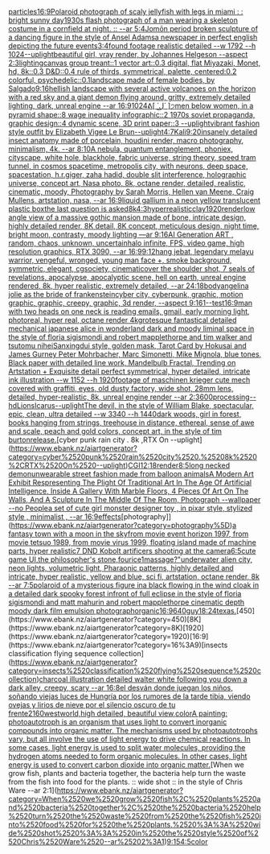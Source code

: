 [particles](https://www.ebank.nz/aiartgenerator?category=particles)[16:9](https://www.ebank.nz/aiartgenerator?category=16%3A9)[Polaroid photograph of scaly jellyfish with legs in miami : : bright sunny day](https://www.ebank.nz/aiartgenerator?category=Polaroid%2520photograph%2520of%2520scaly%2520jellyfish%2520with%2520legs%2520in%2520miami%2520%3A%2520%3A%2520bright%2520sunny%2520day)[1930s flash photograph of a man wearing a skeleton costume in a cornfield at night. :: --ar 5:4](https://www.ebank.nz/aiartgenerator?category=1930s%2520flash%2520photograph%2520of%2520a%2520man%2520wearing%2520a%2520skeleton%2520costume%2520in%2520a%2520cornfield%2520at%2520night.%2520%3A%3A%2520--ar%25205%3A4)[Jomōn period broken sculpture of a dancing figure in the style of Ansel Adams](https://www.ebank.nz/aiartgenerator?category=Jom%C5%8Dn%2520period%2520broken%2520sculpture%2520of%2520a%2520dancing%2520figure%2520in%2520the%2520style%2520of%2520Ansel%2520Adams)[a newspaper in perfect english depicting the future events](https://www.ebank.nz/aiartgenerator?category=a%2520newspaper%2520in%2520perfect%2520english%2520depicting%2520the%2520future%2520events)[3:4](https://www.ebank.nz/aiartgenerator?category=3%3A4)[found footage  realistic detailed --w 1792 --h 1024](https://www.ebank.nz/aiartgenerator?category=found%2520footage%2520%2520realistic%2520detailed%2520--w%25201792%2520--h%25201024)[--uplight](https://www.ebank.nz/aiartgenerator?category=--uplight)[beautiful girl, vray render, by Johannes Helgeson --aspect 2:3](https://www.ebank.nz/aiartgenerator?category=beautiful%2520girl%2C%2520vray%2520render%2C%2520by%2520Johannes%2520Helgeson%2520--aspect%25202%3A3)[lighting](https://www.ebank.nz/aiartgenerator?category=lighting)[canvas group treant::1 vector art::0.3 digital, flat Miyazaki, Monet, hd, 8k::0.3 D&D::0.4 rule of thirds, symmetrical, palette, centered:0.2 colorful, psychedelic::0.1](https://www.ebank.nz/aiartgenerator?category=canvas%2520group%2520treant%3A%3A1%2520vector%2520art%3A%3A0.3%2520digital%2C%2520flat%2520Miyazaki%2C%2520Monet%2C%2520hd%2C%25208k%3A%3A0.3%2520D%26D%3A%3A0.4%2520rule%2520of%2520thirds%2C%2520symmetrical%2C%2520palette%2C%2520centered%3A0.2%2520colorful%2C%2520psychedelic%3A%3A0.1)[landscape made of female bodies, by Salgado](https://www.ebank.nz/aiartgenerator?category=landscape%2520made%2520of%2520female%2520bodies%2C%2520by%2520Salgado)[9:16](https://www.ebank.nz/aiartgenerator?category=9%3A16)[hellish landscape with several active volcanoes on the horizon with a red sky and a giant demon flying around, gritty, extremely detailed lighting, dark, unreal engine --ar 16:9](https://www.ebank.nz/aiartgenerator?category=hellish%2520landscape%2520with%2520several%2520active%2520volcanoes%2520on%2520the%2520horizon%2520with%2520a%2520red%2520sky%2520and%2520a%2520giant%2520demon%2520flying%2520around%2C%2520gritty%2C%2520extremely%2520detailed%2520lighting%2C%2520dark%2C%2520unreal%2520engine%2520--ar%252016%3A9)[1024](https://www.ebank.nz/aiartgenerator?category=1024)[ᕕ[ ́ ل͜ ́ ]੭](https://www.ebank.nz/aiartgenerator?category=%E1%95%95%5B%2520%CC%81%2520%D9%84%CD%9C%2520%CC%81%2520%5D%E0%A9%AD)[men below women, in a pyramid shape::8 wage inequality infographic::2 1970s soviet propaganda, graphic design::4 dynamic scene, 3D print paper::3 --uplight](https://www.ebank.nz/aiartgenerator?category=men%2520below%2520women%2C%2520in%2520a%2520pyramid%2520shape%3A%3A8%2520wage%2520inequality%2520infographic%3A%3A2%25201970s%2520soviet%2520propaganda%2C%2520graphic%2520design%3A%3A4%2520dynamic%2520scene%2C%25203D%2520print%2520paper%3A%3A3%2520--uplight)[vibrant fashion style outfit by Elizabeth Vigee Le Brun](https://www.ebank.nz/aiartgenerator?category=vibrant%2520fashion%2520style%2520outfit%2520by%2520Elizabeth%2520Vigee%2520Le%2520Brun)[--uplight](https://www.ebank.nz/aiartgenerator?category=--uplight)[4:7](https://www.ebank.nz/aiartgenerator?category=4%3A7)[Kali](https://www.ebank.nz/aiartgenerator?category=Kali)[9:20](https://www.ebank.nz/aiartgenerator?category=9%3A20)[insanely detailed insect anatomy made of porcelain, houdini render, macro photography, minimalism, 4k. --ar 8:10](https://www.ebank.nz/aiartgenerator?category=insanely%2520detailed%2520insect%2520anatomy%2520made%2520of%2520porcelain%2C%2520houdini%2520render%2C%2520macro%2520photography%2C%2520minimalism%2C%25204k.%2520--ar%25208%3A10)[A nebula, quantum entanglement, phoniex, cityscape, white hole, blackhole, fabric universe, string theory, speed tram tunnel, in cosmos spacetime, metropolis city, with neurons, deep space, spacestation, h.r.giger, zaha hadid, double slit interference, holographic universe, concept art, Nasa photo, 8k, octane render, detailed, realistic, cinematic, moody, Photography by Sarah Morris, Hellen van Meene, Craig Mullens, artstation, nasa, --ar 16:9](https://www.ebank.nz/aiartgenerator?category=A%2520nebula%2C%2520quantum%2520entanglement%2C%2520phoniex%2C%2520cityscape%2C%2520white%2520hole%2C%2520blackhole%2C%2520fabric%2520universe%2C%2520string%2520theory%2C%2520speed%2520tram%2520tunnel%2C%2520in%2520cosmos%2520spacetime%2C%2520metropolis%2520city%2C%2520with%2520neurons%2C%2520deep%2520space%2C%2520spacestation%2C%2520h.r.giger%2C%2520zaha%2520hadid%2C%2520double%2520slit%2520interference%2C%2520holographic%2520universe%2C%2520concept%2520art%2C%2520Nasa%2520photo%2C%25208k%2C%2520octane%2520render%2C%2520detailed%2C%2520realistic%2C%2520cinematic%2C%2520moody%2C%2520Photography%2520by%2520Sarah%2520Morris%2C%2520Hellen%2520van%2520Meene%2C%2520Craig%2520Mullens%2C%2520artstation%2C%2520nasa%2C%2520--ar%252016%3A9)[liquid gallium in a neon yellow translucent plastic box](https://www.ebank.nz/aiartgenerator?category=liquid%2520gallium%2520in%2520a%2520neon%2520yellow%2520translucent%2520plastic%2520box)[the last question is asked](https://www.ebank.nz/aiartgenerator?category=the%2520last%2520question%2520is%2520asked)[8k](https://www.ebank.nz/aiartgenerator?category=8k)[4:3](https://www.ebank.nz/aiartgenerator?category=4%3A3)[hyperrealistic](https://www.ebank.nz/aiartgenerator?category=hyperrealistic)[clay](https://www.ebank.nz/aiartgenerator?category=clay)[1920](https://www.ebank.nz/aiartgenerator?category=1920)[render](https://www.ebank.nz/aiartgenerator?category=render)[low angle view of a massive gothic mansion made of bone, intricate design, highly detailed render, 8K detail, 8K concept, meticulous design, night time, bright moon, contrasty, moody lighting —ar 9:16](https://www.ebank.nz/aiartgenerator?category=low%2520angle%2520view%2520of%2520a%2520massive%2520gothic%2520mansion%2520made%2520of%2520bone%2C%2520intricate%2520design%2C%2520highly%2520detailed%2520render%2C%25208K%2520detail%2C%25208K%2520concept%2C%2520meticulous%2520design%2C%2520night%2520time%2C%2520bright%2520moon%2C%2520contrasty%2C%2520moody%2520lighting%2520%E2%80%94ar%25209%3A16)[AI Generation ART , random, chaos, unknown, uncertain](https://www.ebank.nz/aiartgenerator?category=AI%2520Generation%2520ART%2520%2C%2520random%2C%2520chaos%2C%2520unknown%2C%2520uncertain)[halo infinite, FPS, video game, high resolution graphics, RTX 3090, --ar 16:9](https://www.ebank.nz/aiartgenerator?category=halo%2520infinite%2C%2520FPS%2C%2520video%2520game%2C%2520high%2520resolution%2520graphics%2C%2520RTX%25203090%2C%2520--ar%252016%3A9)[9:12](https://www.ebank.nz/aiartgenerator?category=9%3A12)[hang jebat, legendary melayu warrior, vengeful, wronged, young man face +, smoke background, symmetric, elegant, cgsociety, cinematic](https://www.ebank.nz/aiartgenerator?category=hang%2520jebat%2C%2520legendary%2520melayu%2520warrior%2C%2520vengeful%2C%2520wronged%2C%2520young%2520man%2520face%2520%2B%2C%2520smoke%2520background%2C%2520symmetric%2C%2520elegant%2C%2520cgsociety%2C%2520cinematic)[over the shoulder shot, 7 seals of revelations,  apocalypse,  apocalyptic scene, hell on earth, unreal engine rendered,  8k, hyper realistic,  extremely detailed,  --ar 24:18](https://www.ebank.nz/aiartgenerator?category=over%2520the%2520shoulder%2520shot%2C%25207%2520seals%2520of%2520revelations%2C%2520%2520apocalypse%2C%2520%2520apocalyptic%2520scene%2C%2520hell%2520on%2520earth%2C%2520unreal%2520engine%2520rendered%2C%2520%25208k%2C%2520hyper%2520realistic%2C%2520%2520extremely%2520detailed%2C%2520%2520--ar%252024%3A18)[body](https://www.ebank.nz/aiartgenerator?category=body)[angelina jolie as the bride of frankenstein](https://www.ebank.nz/aiartgenerator?category=angelina%2520jolie%2520as%2520the%2520bride%2520of%2520frankenstein)[cyber city, cyberpunk, graphic,  motion graphic, graphic,  creepy, graphic, 3d render, --aspect 9:16](https://www.ebank.nz/aiartgenerator?category=cyber%2520city%2C%2520cyberpunk%2C%2520graphic%2C%2520%2520motion%2520graphic%2C%2520graphic%2C%2520%2520creepy%2C%2520graphic%2C%25203d%2520render%2C%2520--aspect%25209%3A16)[1](https://www.ebank.nz/aiartgenerator?category=1)[--test](https://www.ebank.nz/aiartgenerator?category=--test)[16:9](https://www.ebank.nz/aiartgenerator?category=16%3A9)[man with two heads on one neck is reading emails, gmail, early morning light, photoreal, hyper real, octane render 4k](https://www.ebank.nz/aiartgenerator?category=man%2520with%2520two%2520heads%2520on%2520one%2520neck%2520is%2520reading%2520emails%2C%2520gmail%2C%2520early%2520morning%2520light%2C%2520photoreal%2C%2520hyper%2520real%2C%2520octane%2520render%25204k)[grotesque fantastical detailed mechanical japanese alice in wonderland dark and moody liminal space in the style of floria sigismondi and robert mapplethorpe and tim walker and tsutomu nihei](https://www.ebank.nz/aiartgenerator?category=grotesque%2520fantastical%2520detailed%2520mechanical%2520japanese%2520alice%2520in%2520wonderland%2520dark%2520and%2520moody%2520liminal%2520space%2520in%2520the%2520style%2520of%2520floria%2520sigismondi%2520and%2520robert%2520mapplethorpe%2520and%2520tim%2520walker%2520and%2520tsutomu%2520nihei)[Sanxingdui style, golden mask, Tarot Card by Hokusai and James Gurney Peter Mohrbacher, Marc Simonetti, Mike Mignola, blue tones, Black paper with detailed line work, Mandelbulb Fractal, Trending on Artstation + Exquisite detail perfect symmetrical, hyper detailed, intricate ink illustration  --w 1152  --h 1920](https://www.ebank.nz/aiartgenerator?category=Sanxingdui%2520style%2C%2520golden%2520mask%2C%2520Tarot%2520Card%2520by%2520Hokusai%2520and%2520James%2520Gurney%2520Peter%2520Mohrbacher%2C%2520Marc%2520Simonetti%2C%2520Mike%2520Mignola%2C%2520blue%2520tones%2C%2520Black%2520paper%2520with%2520detailed%2520line%2520work%2C%2520Mandelbulb%2520Fractal%2C%2520Trending%2520on%2520Artstation%2520%2B%2520Exquisite%2520detail%2520perfect%2520symmetrical%2C%2520hyper%2520detailed%2C%2520intricate%2520ink%2520illustration%2520%2520--w%25201152%2520%2520--h%25201920)[footage of maschinen krieger cute mech covered with graffiti, eyes, old dusty factory, wide shot,  28mm lens, detailed, hyper-realistic, 8k, unreal engine render --ar 2:3](https://www.ebank.nz/aiartgenerator?category=footage%2520of%2520maschinen%2520krieger%2520cute%2520mech%2520covered%2520with%2520graffiti%2C%2520eyes%2C%2520old%2520dusty%2520factory%2C%2520wide%2520shot%2C%2520%252028mm%2520lens%2C%2520detailed%2C%2520hyper-realistic%2C%25208k%2C%2520unreal%2520engine%2520render%2520--ar%25202%3A3)[600](https://www.ebank.nz/aiartgenerator?category=600)[processing](https://www.ebank.nz/aiartgenerator?category=processing)[--hd](https://www.ebank.nz/aiartgenerator?category=--hd)[Lions](https://www.ebank.nz/aiartgenerator?category=Lions)[Icarus](https://www.ebank.nz/aiartgenerator?category=Icarus)[--uplight](https://www.ebank.nz/aiartgenerator?category=--uplight)[The devil, in the style of William Blake, spectacular, epic, clean, ultra detailed --w 3340 --h 1440](https://www.ebank.nz/aiartgenerator?category=The%2520devil%2C%2520in%2520the%2520style%2520of%2520William%2520Blake%2C%2520spectacular%2C%2520epic%2C%2520clean%2C%2520ultra%2520detailed%2520--w%25203340%2520--h%25201440)[dark woods, girl in forest, books hanging from strings, treehouse in distance, ethereal, sense of awe and scale, peach and gold colors, concept art, in the style of tim burton](https://www.ebank.nz/aiartgenerator?category=dark%2520woods%2C%2520girl%2520in%2520forest%2C%2520books%2520hanging%2520from%2520strings%2C%2520treehouse%2520in%2520distance%2C%2520ethereal%2C%2520sense%2520of%2520awe%2520and%2520scale%2C%2520peach%2520and%2520gold%2520colors%2C%2520concept%2520art%2C%2520in%2520the%2520style%2520of%2520tim%2520burton)[release.](https://www.ebank.nz/aiartgenerator?category=release.)[cyber punk rain city . 8k ,RTX On --uplight](https://www.ebank.nz/aiartgenerator?category=cyber%2520punk%2520rain%2520city%2520.%25208k%2520%2CRTX%2520On%2520--uplight)[CGI](https://www.ebank.nz/aiartgenerator?category=CGI)[12:18](https://www.ebank.nz/aiartgenerator?category=12%3A18)[render](https://www.ebank.nz/aiartgenerator?category=render)[8:5](https://www.ebank.nz/aiartgenerator?category=8%3A5)[long necked demon](https://www.ebank.nz/aiartgenerator?category=long%2520necked%2520demon)[unwearable street fashion made from balloon animals](https://www.ebank.nz/aiartgenerator?category=unwearable%2520street%2520fashion%2520made%2520from%2520balloon%2520animals)[A Modern Art Exhibit Respresenting The Plight Of Traditional Art In The Age Of Artificial Intelligence, Inside A Gallery With Marble Floors, 4 Pieces Of Art On The Walls, And A Sculpture In The Middle Of The Room, Photograph --wallpaper --no People](https://www.ebank.nz/aiartgenerator?category=A%2520Modern%2520Art%2520Exhibit%2520Respresenting%2520The%2520Plight%2520Of%2520Traditional%2520Art%2520In%2520The%2520Age%2520Of%2520Artificial%2520Intelligence%2C%2520Inside%2520A%2520Gallery%2520With%2520Marble%2520Floors%2C%25204%2520Pieces%2520Of%2520Art%2520On%2520The%2520Walls%2C%2520And%2520A%2520Sculpture%2520In%2520The%2520Middle%2520Of%2520The%2520Room%2C%2520Photograph%2520--wallpaper%2520--no%2520People)[a set of cute girl monster designer toy , in pixar style, stylized style , minimalist , --ar 16:9](https://www.ebank.nz/aiartgenerator?category=a%2520set%2520of%2520cute%2520girl%2520monster%2520designer%2520toy%2520%2C%2520in%2520pixar%2520style%2C%2520stylized%2520style%2520%2C%2520minimalist%2520%2C%2520--ar%252016%3A9)[effects](https://www.ebank.nz/aiartgenerator?category=effects)[photography]](https://www.ebank.nz/aiartgenerator?category=photography%5D)[a fantasy town with a moon in the sky](https://www.ebank.nz/aiartgenerator?category=a%2520fantasy%2520town%2520with%2520a%2520moon%2520in%2520the%2520sky)[from movie event horizon 1997, from movie tetsuo 1989, from movie virus 1999, floating island made of machine parts, hyper realistic](https://www.ebank.nz/aiartgenerator?category=from%2520movie%2520event%2520horizon%25201997%2C%2520from%2520movie%2520tetsuo%25201989%2C%2520from%2520movie%2520virus%25201999%2C%2520floating%2520island%2520made%2520of%2520machine%2520parts%2C%2520hyper%2520realistic)[7 DND Kobolt artificers shooting at the camera](https://www.ebank.nz/aiartgenerator?category=7%2520DND%2520Kobolt%2520artificers%2520shooting%2520at%2520the%2520camera)[6:5](https://www.ebank.nz/aiartgenerator?category=6%3A5)[cute game UI,the philosopher's stone,four](https://www.ebank.nz/aiartgenerator?category=cute%2520game%2520UI%2Cthe%2520philosopher%27s%2520stone%2Cfour)[ice](https://www.ebank.nz/aiartgenerator?category=ice)[1](https://www.ebank.nz/aiartgenerator?category=1)[massage?"](https://www.ebank.nz/aiartgenerator?category=massage%3F%22)[underwater alien city, neon lights, volumetric light, Pharaonic patterns, highly detailed and intricate, hyper realistic, yellow and blue, sci fi, artstation, octane render, 8k --ar 7:5](https://www.ebank.nz/aiartgenerator?category=underwater%2520alien%2520city%2C%2520neon%2520lights%2C%2520volumetric%2520light%2C%2520Pharaonic%2520patterns%2C%2520highly%2520detailed%2520and%2520intricate%2C%2520hyper%2520realistic%2C%2520yellow%2520and%2520blue%2C%2520sci%2520fi%2C%2520artstation%2C%2520octane%2520render%2C%25208k%2520--ar%25207%3A5)[polaroid of a mysterious figure ina black flowing in the wind cloak in a detailed dark spooky forest infront of full eclipse in the style of floria sigismondi and matt mahurin and robert mapplethorpe cinematic depth moody dark film emulsion photograph](https://www.ebank.nz/aiartgenerator?category=polaroid%2520of%2520a%2520mysterious%2520figure%2520ina%2520black%2520flowing%2520in%2520the%2520wind%2520cloak%2520in%2520a%2520detailed%2520dark%2520spooky%2520forest%2520infront%2520of%2520full%2520eclipse%2520in%2520the%2520style%2520of%2520floria%2520sigismondi%2520and%2520matt%2520mahurin%2520and%2520robert%2520mapplethorpe%2520cinematic%2520depth%2520moody%2520dark%2520film%2520emulsion%2520photograph)[organic](https://www.ebank.nz/aiartgenerator?category=organic)[16:9](https://www.ebank.nz/aiartgenerator?category=16%3A9)[640](https://www.ebank.nz/aiartgenerator?category=640)[guy](https://www.ebank.nz/aiartgenerator?category=guy)[18:24](https://www.ebank.nz/aiartgenerator?category=18%3A24)[texas.](https://www.ebank.nz/aiartgenerator?category=texas.)[450](https://www.ebank.nz/aiartgenerator?category=450)[8K](https://www.ebank.nz/aiartgenerator?category=8K)[1920](https://www.ebank.nz/aiartgenerator?category=1920)[16:9](https://www.ebank.nz/aiartgenerator?category=16%3A9)[insects classification flying sequence collection](https://www.ebank.nz/aiartgenerator?category=insects%2520classification%2520flying%2520sequence%2520collection)[charcoal illustration detailed walter white following you down a dark alley, creepy, scary --ar 16:8](https://www.ebank.nz/aiartgenerator?category=charcoal%2520illustration%2520detailed%2520walter%2520white%2520following%2520you%2520down%2520a%2520dark%2520alley%2C%2520creepy%2C%2520scary%2520--ar%252016%3A8)[el desván donde juegan los niños, soñando viejas luces de Hungría por los rumores de la tarde tibia, viendo ovejas y lirios de nieve por el silencio oscuro de tu frente](https://www.ebank.nz/aiartgenerator?category=el%2520desv%C3%A1n%2520donde%2520juegan%2520los%2520ni%C3%B1os%2C%2520so%C3%B1ando%2520viejas%2520luces%2520de%2520Hungr%C3%ADa%2520por%2520los%2520rumores%2520de%2520la%2520tarde%2520tibia%2C%2520viendo%2520ovejas%2520y%2520lirios%2520de%2520nieve%2520por%2520el%2520silencio%2520oscuro%2520de%2520tu%2520frente)[2160](https://www.ebank.nz/aiartgenerator?category=2160)[westworld,high detailed, beautiful view,](https://www.ebank.nz/aiartgenerator?category=westworld%2Chigh%2520detailed%2C%2520beautiful%2520view%2C)[color](https://www.ebank.nz/aiartgenerator?category=color)[A painting: photoautotroph is an organism that uses light to convert inorganic compounds into organic matter. The mechanisms used by photoautotrophs vary, but all involve the use of light energy to drive chemical reactions. In some cases, light energy is used to split water molecules, providing the hydrogen atoms needed to form organic molecules. In other cases, light energy is used to convert carbon dioxide into organic matter.](https://www.ebank.nz/aiartgenerator?category=A%2520painting%3A%2520photoautotroph%2520is%2520an%2520organism%2520that%2520uses%2520light%2520to%2520convert%2520inorganic%2520compounds%2520into%2520organic%2520matter.%2520The%2520mechanisms%2520used%2520by%2520photoautotrophs%2520vary%2C%2520but%2520all%2520involve%2520the%2520use%2520of%2520light%2520energy%2520to%2520drive%2520chemical%2520reactions.%2520In%2520some%2520cases%2C%2520light%2520energy%2520is%2520used%2520to%2520split%2520water%2520molecules%2C%2520providing%2520the%2520hydrogen%2520atoms%2520needed%2520to%2520form%2520organic%2520molecules.%2520In%2520other%2520cases%2C%2520light%2520energy%2520is%2520used%2520to%2520convert%2520carbon%2520dioxide%2520into%2520organic%2520matter.)[When we grow fish, plants and bacteria together, the bacteria help turn the waste from the fish into food for the plants. :: wide shot :: in the style of Chris Ware --ar 2:1](https://www.ebank.nz/aiartgenerator?category=When%2520we%2520grow%2520fish%2C%2520plants%2520and%2520bacteria%2520together%2C%2520the%2520bacteria%2520help%2520turn%2520the%2520waste%2520from%2520the%2520fish%2520into%2520food%2520for%2520the%2520plants.%2520%3A%3A%2520wide%2520shot%2520%3A%3A%2520in%2520the%2520style%2520of%2520Chris%2520Ware%2520--ar%25202%3A1)[9:15](https://www.ebank.nz/aiartgenerator?category=9%3A15)[4:5](https://www.ebank.nz/aiartgenerator?category=4%3A5)[color](https://www.ebank.nz/aiartgenerator?category=color)